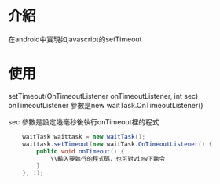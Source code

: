 介紹
============

在android中實現如javascript的setTimeout

使用
=====
setTimeout(OnTimeoutListener onTimeoutListener, int sec)
onTimeoutListener 參數是new waitTask.OnTimeoutListener()

sec 參數是設定幾毫秒後執行onTimeout裡的程式

```java
	waitTask waittask = new waitTask();
	waittask.setTimeout(new waitTask.OnTimeoutListener() {
		public void onTimeout() {
			\\輸入要執行的程式碼，也可對view下執令
		}
	}, 1);
```
